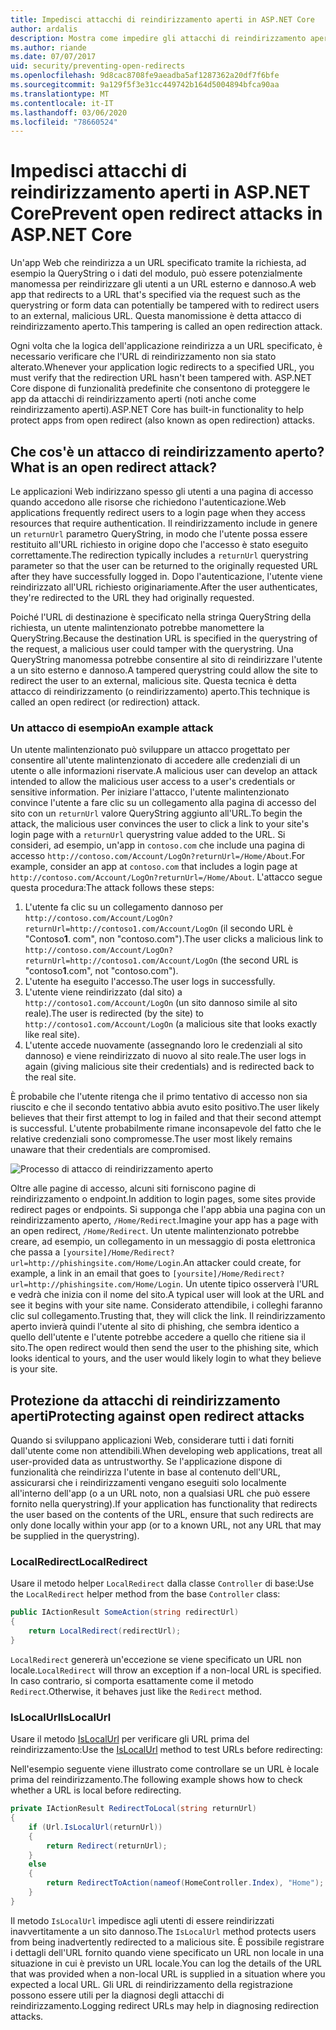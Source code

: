 ```yaml
---
title: Impedisci attacchi di reindirizzamento aperti in ASP.NET Core
author: ardalis
description: Mostra come impedire gli attacchi di reindirizzamento aperti contro un'app ASP.NET Core
ms.author: riande
ms.date: 07/07/2017
uid: security/preventing-open-redirects
ms.openlocfilehash: 9d8cac8708fe9aeadba5af1287362a20df7f6bfe
ms.sourcegitcommit: 9a129f5f3e31cc449742b164d5004894bfca90aa
ms.translationtype: MT
ms.contentlocale: it-IT
ms.lasthandoff: 03/06/2020
ms.locfileid: "78660524"
---
```

# <a name="prevent-open-redirect-attacks-in-aspnet-core"></a><span data-ttu-id="157cd-103">Impedisci attacchi di reindirizzamento aperti in ASP.NET Core</span><span class="sxs-lookup"><span data-stu-id="157cd-103">Prevent open redirect attacks in ASP.NET Core</span></span>

<span data-ttu-id="157cd-104">Un'app Web che reindirizza a un URL specificato tramite la richiesta, ad esempio la QueryString o i dati del modulo, può essere potenzialmente manomessa per reindirizzare gli utenti a un URL esterno e dannoso.</span><span class="sxs-lookup"><span data-stu-id="157cd-104">A web app that redirects to a URL that's specified via the request such as the querystring or form data can potentially be tampered with to redirect users to an external, malicious URL.</span></span> <span data-ttu-id="157cd-105">Questa manomissione è detta attacco di reindirizzamento aperto.</span><span class="sxs-lookup"><span data-stu-id="157cd-105">This tampering is called an open redirection attack.</span></span>

<span data-ttu-id="157cd-106">Ogni volta che la logica dell'applicazione reindirizza a un URL specificato, è necessario verificare che l'URL di reindirizzamento non sia stato alterato.</span><span class="sxs-lookup"><span data-stu-id="157cd-106">Whenever your application logic redirects to a specified URL, you must verify that the redirection URL hasn't been tampered with.</span></span> <span data-ttu-id="157cd-107">ASP.NET Core dispone di funzionalità predefinite che consentono di proteggere le app da attacchi di reindirizzamento aperti (noti anche come reindirizzamento aperti).</span><span class="sxs-lookup"><span data-stu-id="157cd-107">ASP.NET Core has built-in functionality to help protect apps from open redirect (also known as open redirection) attacks.</span></span>

## <a name="what-is-an-open-redirect-attack"></a><span data-ttu-id="157cd-108">Che cos'è un attacco di reindirizzamento aperto?</span><span class="sxs-lookup"><span data-stu-id="157cd-108">What is an open redirect attack?</span></span>

<span data-ttu-id="157cd-109">Le applicazioni Web indirizzano spesso gli utenti a una pagina di accesso quando accedono alle risorse che richiedono l'autenticazione.</span><span class="sxs-lookup"><span data-stu-id="157cd-109">Web applications frequently redirect users to a login page when they access resources that require authentication.</span></span> <span data-ttu-id="157cd-110">Il reindirizzamento include in genere un `returnUrl` parametro QueryString, in modo che l'utente possa essere restituito all'URL richiesto in origine dopo che l'accesso è stato eseguito correttamente.</span><span class="sxs-lookup"><span data-stu-id="157cd-110">The redirection typically includes a `returnUrl` querystring parameter so that the user can be returned to the originally requested URL after they have successfully logged in.</span></span> <span data-ttu-id="157cd-111">Dopo l'autenticazione, l'utente viene reindirizzato all'URL richiesto originariamente.</span><span class="sxs-lookup"><span data-stu-id="157cd-111">After the user authenticates, they're redirected to the URL they had originally requested.</span></span>

<span data-ttu-id="157cd-112">Poiché l'URL di destinazione è specificato nella stringa QueryString della richiesta, un utente malintenzionato potrebbe manomettere la QueryString.</span><span class="sxs-lookup"><span data-stu-id="157cd-112">Because the destination URL is specified in the querystring of the request, a malicious user could tamper with the querystring.</span></span> <span data-ttu-id="157cd-113">Una QueryString manomessa potrebbe consentire al sito di reindirizzare l'utente a un sito esterno e dannoso.</span><span class="sxs-lookup"><span data-stu-id="157cd-113">A tampered querystring could allow the site to redirect the user to an external, malicious site.</span></span> <span data-ttu-id="157cd-114">Questa tecnica è detta attacco di reindirizzamento (o reindirizzamento) aperto.</span><span class="sxs-lookup"><span data-stu-id="157cd-114">This technique is called an open redirect (or redirection) attack.</span></span>

### <a name="an-example-attack"></a><span data-ttu-id="157cd-115">Un attacco di esempio</span><span class="sxs-lookup"><span data-stu-id="157cd-115">An example attack</span></span>

<span data-ttu-id="157cd-116">Un utente malintenzionato può sviluppare un attacco progettato per consentire all'utente malintenzionato di accedere alle credenziali di un utente o alle informazioni riservate.</span><span class="sxs-lookup"><span data-stu-id="157cd-116">A malicious user can develop an attack intended to allow the malicious user access to a user's credentials or sensitive information.</span></span> <span data-ttu-id="157cd-117">Per iniziare l'attacco, l'utente malintenzionato convince l'utente a fare clic su un collegamento alla pagina di accesso del sito con un `returnUrl` valore QueryString aggiunto all'URL.</span><span class="sxs-lookup"><span data-stu-id="157cd-117">To begin the attack, the malicious user convinces the user to click a link to your site's login page with a `returnUrl` querystring value added to the URL.</span></span> <span data-ttu-id="157cd-118">Si consideri, ad esempio, un'app in `contoso.com` che include una pagina di accesso `http://contoso.com/Account/LogOn?returnUrl=/Home/About`.</span><span class="sxs-lookup"><span data-stu-id="157cd-118">For example, consider an app at `contoso.com` that includes a login page at `http://contoso.com/Account/LogOn?returnUrl=/Home/About`.</span></span> <span data-ttu-id="157cd-119">L'attacco segue questa procedura:</span><span class="sxs-lookup"><span data-stu-id="157cd-119">The attack follows these steps:</span></span>

1. <span data-ttu-id="157cd-120">L'utente fa clic su un collegamento dannoso per `http://contoso.com/Account/LogOn?returnUrl=http://contoso1.com/Account/LogOn` (il secondo URL è "Contoso**1**. com", non "contoso.com").</span><span class="sxs-lookup"><span data-stu-id="157cd-120">The user clicks a malicious link to `http://contoso.com/Account/LogOn?returnUrl=http://contoso1.com/Account/LogOn` (the second URL is "contoso**1**.com", not "contoso.com").</span></span>
2. <span data-ttu-id="157cd-121">L'utente ha eseguito l'accesso.</span><span class="sxs-lookup"><span data-stu-id="157cd-121">The user logs in successfully.</span></span>
3. <span data-ttu-id="157cd-122">L'utente viene reindirizzato (dal sito) a `http://contoso1.com/Account/LogOn` (un sito dannoso simile al sito reale).</span><span class="sxs-lookup"><span data-stu-id="157cd-122">The user is redirected (by the site) to `http://contoso1.com/Account/LogOn` (a malicious site that looks exactly like real site).</span></span>
4. <span data-ttu-id="157cd-123">L'utente accede nuovamente (assegnando loro le credenziali al sito dannoso) e viene reindirizzato di nuovo al sito reale.</span><span class="sxs-lookup"><span data-stu-id="157cd-123">The user logs in again (giving malicious site their credentials) and is redirected back to the real site.</span></span>

<span data-ttu-id="157cd-124">È probabile che l'utente ritenga che il primo tentativo di accesso non sia riuscito e che il secondo tentativo abbia avuto esito positivo.</span><span class="sxs-lookup"><span data-stu-id="157cd-124">The user likely believes that their first attempt to log in failed and that their second attempt is successful.</span></span> <span data-ttu-id="157cd-125">L'utente probabilmente rimane inconsapevole del fatto che le relative credenziali sono compromesse.</span><span class="sxs-lookup"><span data-stu-id="157cd-125">The user most likely remains unaware that their credentials are compromised.</span></span>

![Processo di attacco di reindirizzamento aperto](preventing-open-redirects/_static/open-redirection-attack-process.png)

<span data-ttu-id="157cd-127">Oltre alle pagine di accesso, alcuni siti forniscono pagine di reindirizzamento o endpoint.</span><span class="sxs-lookup"><span data-stu-id="157cd-127">In addition to login pages, some sites provide redirect pages or endpoints.</span></span> <span data-ttu-id="157cd-128">Si supponga che l'app abbia una pagina con un reindirizzamento aperto, `/Home/Redirect`.</span><span class="sxs-lookup"><span data-stu-id="157cd-128">Imagine your app has a page with an open redirect, `/Home/Redirect`.</span></span> <span data-ttu-id="157cd-129">Un utente malintenzionato potrebbe creare, ad esempio, un collegamento in un messaggio di posta elettronica che passa a `[yoursite]/Home/Redirect?url=http://phishingsite.com/Home/Login`.</span><span class="sxs-lookup"><span data-stu-id="157cd-129">An attacker could create, for example, a link in an email that goes to `[yoursite]/Home/Redirect?url=http://phishingsite.com/Home/Login`.</span></span> <span data-ttu-id="157cd-130">Un utente tipico osserverà l'URL e vedrà che inizia con il nome del sito.</span><span class="sxs-lookup"><span data-stu-id="157cd-130">A typical user will look at the URL and see it begins with your site name.</span></span> <span data-ttu-id="157cd-131">Considerato attendibile, i colleghi faranno clic sul collegamento.</span><span class="sxs-lookup"><span data-stu-id="157cd-131">Trusting that, they will click the link.</span></span> <span data-ttu-id="157cd-132">Il reindirizzamento aperto invierà quindi l'utente al sito di phishing, che sembra identico a quello dell'utente e l'utente potrebbe accedere a quello che ritiene sia il sito.</span><span class="sxs-lookup"><span data-stu-id="157cd-132">The open redirect would then send the user to the phishing site, which looks identical to yours, and the user would likely login to what they believe is your site.</span></span>

## <a name="protecting-against-open-redirect-attacks"></a><span data-ttu-id="157cd-133">Protezione da attacchi di reindirizzamento aperti</span><span class="sxs-lookup"><span data-stu-id="157cd-133">Protecting against open redirect attacks</span></span>

<span data-ttu-id="157cd-134">Quando si sviluppano applicazioni Web, considerare tutti i dati forniti dall'utente come non attendibili.</span><span class="sxs-lookup"><span data-stu-id="157cd-134">When developing web applications, treat all user-provided data as untrustworthy.</span></span> <span data-ttu-id="157cd-135">Se l'applicazione dispone di funzionalità che reindirizza l'utente in base al contenuto dell'URL, assicurarsi che i reindirizzamenti vengano eseguiti solo localmente all'interno dell'app (o a un URL noto, non a qualsiasi URL che può essere fornito nella querystring).</span><span class="sxs-lookup"><span data-stu-id="157cd-135">If your application has functionality that redirects the user based on the contents of the URL,  ensure that such redirects are only done locally within your app (or to a known URL, not any URL that may be supplied in the querystring).</span></span>

### <a name="localredirect"></a><span data-ttu-id="157cd-136">LocalRedirect</span><span class="sxs-lookup"><span data-stu-id="157cd-136">LocalRedirect</span></span>

<span data-ttu-id="157cd-137">Usare il metodo helper `LocalRedirect` dalla classe `Controller` di base:</span><span class="sxs-lookup"><span data-stu-id="157cd-137">Use the `LocalRedirect` helper method from the base `Controller` class:</span></span>

```csharp
public IActionResult SomeAction(string redirectUrl)
{
    return LocalRedirect(redirectUrl);
}
```

<span data-ttu-id="157cd-138">`LocalRedirect` genererà un'eccezione se viene specificato un URL non locale.</span><span class="sxs-lookup"><span data-stu-id="157cd-138">`LocalRedirect` will throw an exception if a non-local URL is specified.</span></span> <span data-ttu-id="157cd-139">In caso contrario, si comporta esattamente come il metodo `Redirect`.</span><span class="sxs-lookup"><span data-stu-id="157cd-139">Otherwise, it behaves just like the `Redirect` method.</span></span>

### <a name="islocalurl"></a><span data-ttu-id="157cd-140">IsLocalUrl</span><span class="sxs-lookup"><span data-stu-id="157cd-140">IsLocalUrl</span></span>

<span data-ttu-id="157cd-141">Usare il metodo [IsLocalUrl](/dotnet/api/Microsoft.AspNetCore.Mvc.IUrlHelper.islocalurl#Microsoft_AspNetCore_Mvc_IUrlHelper_IsLocalUrl_System_String_) per verificare gli URL prima del reindirizzamento:</span><span class="sxs-lookup"><span data-stu-id="157cd-141">Use the [IsLocalUrl](/dotnet/api/Microsoft.AspNetCore.Mvc.IUrlHelper.islocalurl#Microsoft_AspNetCore_Mvc_IUrlHelper_IsLocalUrl_System_String_) method to test URLs before redirecting:</span></span>

<span data-ttu-id="157cd-142">Nell'esempio seguente viene illustrato come controllare se un URL è locale prima del reindirizzamento.</span><span class="sxs-lookup"><span data-stu-id="157cd-142">The following example shows how to check whether a URL is local before redirecting.</span></span>

```csharp
private IActionResult RedirectToLocal(string returnUrl)
{
    if (Url.IsLocalUrl(returnUrl))
    {
        return Redirect(returnUrl);
    }
    else
    {
        return RedirectToAction(nameof(HomeController.Index), "Home");
    }
}
```

<span data-ttu-id="157cd-143">Il metodo `IsLocalUrl` impedisce agli utenti di essere reindirizzati inavvertitamente a un sito dannoso.</span><span class="sxs-lookup"><span data-stu-id="157cd-143">The `IsLocalUrl` method protects users from being inadvertently redirected to a malicious site.</span></span> <span data-ttu-id="157cd-144">È possibile registrare i dettagli dell'URL fornito quando viene specificato un URL non locale in una situazione in cui è previsto un URL locale.</span><span class="sxs-lookup"><span data-stu-id="157cd-144">You can log the details of the URL that was provided when a non-local URL is supplied in a situation where you expected a local URL.</span></span> <span data-ttu-id="157cd-145">Gli URL di reindirizzamento della registrazione possono essere utili per la diagnosi degli attacchi di reindirizzamento.</span><span class="sxs-lookup"><span data-stu-id="157cd-145">Logging redirect URLs may help in diagnosing redirection attacks.</span></span>
